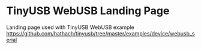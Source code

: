 # TinyUSB WebUSB Landing Page
Landing page used with TinyUSB WebUSB example https://github.com/hathach/tinyusb/tree/master/examples/device/webusb_serial
